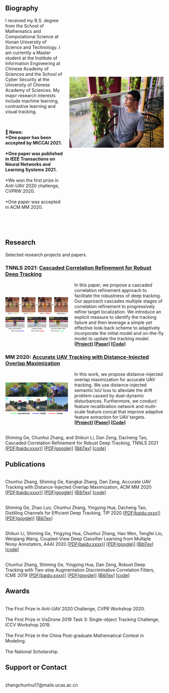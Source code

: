 <head>
<style>
.image-txt-container {
  display:flex;
  align-items:center;
  flex-direction: row;
}
.item-image {
  margin: 0px 20px 0px 0px;
  width: 200px;
}
.profile-image {
  margin: 0px 0px 0px 20px;
  width: 300px;
}
</style>
</head>

<body>

<div class="image-txt-container">
<div>
<h2>Biography</h2>
I received my B.S. degree from the School of Mathematics and Computational Science at Hunan University of Science and Technology. I am currently a Master student at the Institute of Information Engineering at Chinese Academy of Sciences and the School of Cyber Security at the University of Chinese Academy of Sciences. My major research interests include machine learning, contrastive learning and visual tracking.
		
<br><br>
**:star2: News:** 
<br><b>*One paper has been accepted by MICCAI 2021.</b><br> 
<br><b>*One paper was published in IEEE Transactions on Neural Networks and Learning Systems 2021.</b><br>
<br>*We won the first prize in Anti-UAV 2020 challenge, CVPRW 2020.<br>
<br>*One paper was accepted in ACM MM 2020.<br>

<br><br>
</div>
<img src="chunhui.jpg" class="profile-image">
</div>

<h2>Research</h2>
Selected research projects and papers.

<h3><b>TNNLS 2021:</b> <a href="https://ieeexplore.ieee.org/document/9069312">Cascaded Correlation Refinement for Robust Deep Tracking</a></h3>
<div class="image-txt-container">
<img src="CCR.png" class="item-image">
<div>
In this paper, we propose a cascaded correlation refinement approach to facilitate the robustness of deep tracking. Our approach cascades multiple stages of correlation refinement to progressively refine target localization. We introduce an explicit measure to identify the tracking failure and then leverage a simple yet effective look-back scheme to adaptively incorporate the initial model and on-the-fly model to update the tracking model.
<br> <b>[<a href="https://github.com/983632847/CCR">Project</a>] [<a href="https://ieeexplore.ieee.org/document/9069312">Paper</a>] [<a href="https://github.com/983632847/CCR">Code</a>] </b>
</div></div>	
	
<h3><b>MM 2020:</b> <a href="https://2020.acmmm.org">Accurate UAV Tracking with Distance-Injected Overlap Maximization</a></h3>
<div class="image-txt-container">
<img src="UTrack.png" class="item-image">
<div>
In this work, we propose distance-injected overlap maximization for accurate UAV tracking. We use distance-injected semantic IoU loss to alleviate the drift problem caused by dual-dynamic disturbances. Furthermore, we conduct feature recalibration network and multi-scale feature concat that improve adaptive feature extraction for UAV targets.
<br> <b>[<a href="https://dl.acm.org/doi/10.1145/3394171.3413959">Project</a>] [<a href="https://dl.acm.org/doi/10.1145/3394171.3413959">Paper</a>] [<a href="https://dl.acm.org/doi/10.1145/3394171.3413959">Code</a>] </b>
</div></div>

<br>Shiming Ge, Chunhui Zhang, and Shikun Li, Dan Zeng, Dacheng Tao, Cascaded Correlation Refinement for Robust Deep Tracking, TNNLS 2021 [<a href="https://ieeexplore.ieee.org/document/9069312">PDF(baidu:xxxx)</a>] [<a href="https://ieeexplore.ieee.org/document/9069312">PDF(google)</a>] [<a href="https://github.com/chunhui-zhang/chunhui-zhang/blob/gh-pages/CCR_BibTex">BibTex</a>] [<a href="https://github.com/983632847/CCR">code</a>]<br>	
	
<h2>Publications</h2>
<br>Chunhui Zhang, Shiming Ge, Kangkai Zhang, Dan Zeng, Accurate UAV Tracking with Distance-Injected Overlap Maximization, ACM MM 2020 [<a href="https://dl.acm.org/doi/10.1145/3394171.3413959">PDF(baidu:xxxx)</a>] [<a href="https://dl.acm.org/doi/10.1145/3394171.3413959">PDF(google)</a>] [<a href="https://github.com/chunhui-zhang/chunhui-zhang/blob/gh-pages/UTrack_BibTex">BibTex</a>] [<a href="https://dl.acm.org/doi/10.1145/3394171.3413959">code</a>]<br>

<br>Shiming Ge, Zhao Luo, Chunhui Zhang, Yingying Hua, Dacheng Tao, Distilling Channels for Efficient Deep Tracking, TIP 2020 [<a href="https://ieeexplore.ieee.org/document/8891903">PDF(baidu:xxxx)</a>] [<a href="https://ieeexplore.ieee.org/document/8891903">PDF(google)</a>] [<a href="https://github.com/chunhui-zhang/chunhui-zhang/blob/gh-pages/TIPCD_BibTex">BibTex</a>]<br>

<br>Shikun Li, Shiming Ge, Yingying Hua, Chunhui Zhang, Hao Wen, Tengfei Liu, Weiqiang Wang, Coupled-View Deep Classifier Learning from Multiple Noisy Annotators, AAAI 2020 [<a href="https://academic.microsoft.com/paper/2997312573">PDF(baidu:xxxx)</a>] [<a href="https://2020.acmmm.org/">PDF(google)</a>] [<a href="https://github.com/chunhui-zhang/chunhui-zhang/blob/gh-pages/CVL_BibTex">BibTex</a>] [<a href="https://academic.microsoft.com/paper/2997312573">code</a>]<br>

<br>Chunhui Zhang, Shiming Ge, Yingying Hua, Dan Zeng, Robust Deep Tracking with Two-step Augmentation Discriminative Correlation Filters, ICME 2019 [<a href="https://ieeexplore.ieee.org/document/8785041">PDF(baidu:xxxx)</a>] [<a href="https://ieeexplore.ieee.org/document/8785041">PDF(google)</a>] [<a href="https://github.com/chunhui-zhang/chunhui-zhang/blob/gh-pages/ICME_BibTex">BibTex</a>] [<a href="https://ieeexplore.ieee.org/document/8785041">code</a>]<br>


<h2>Awards</h2>
<br>The First Prize in Anti-UAV 2020 Challenge, CVPR Workshop 2020.<br>
<br>The First Prize in VisDrone 2019 Task 3: Single-object Tracking Challenge, ICCV Workshop 2019.<br>
<br>The First Prize in the China Post-graduate Mathematical Contest in Modeling.<br>
<br>The National Scholarship.<br>


<h2>Support or Contact</h2>
<br>zhangchunhui17@mails.ucas.ac.cn<br>


</body>



